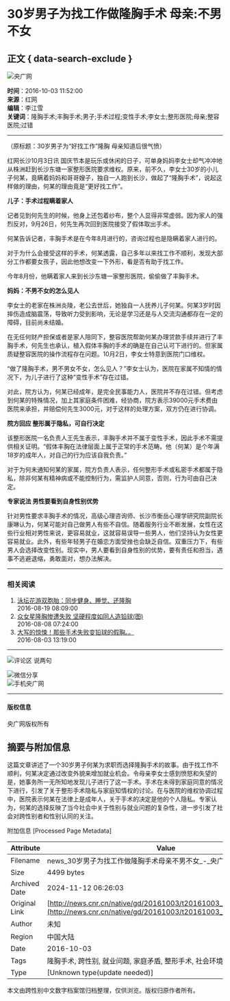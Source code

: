 # 30岁男子为找工作做隆胸手术 母亲:不男不女

## 正文 { data-search-exclude }


![央广网](http://www.cnr.cn/images2015/cnrlogo.jpg)

**时间**：2016-10-03 11:52:00  
**来源**：红网  
**编辑**：李江雪  
**关键词**：隆胸手术;丰胸手术;男子;手术过程;变性手术;李女士;整形医院;母亲;整容医院;过错  

---

（原标题：30岁男子为“好找工作”隆胸 母亲知道后很气愤）

红网长沙10月3日讯 国庆节本是玩乐或休闲的日子，可单身妈妈李女士却气冲冲地从株洲赶到长沙东塘一家整形医院要求维权。原来，前不久，李女士30岁的小儿子何某，竟瞒着妈妈和哥哥嫂子，独自一人跑到长沙，做起了“隆胸手术”，说起这样做的理由，何某的理由竟是“更好找工作”。

**儿子：手术过程瞒着家人**

记者见到何先生的时候，他身上还包着纱布，整个人显得非常虚弱。因为家人的强烈反对，9月26日，何先生再次回到医院接受了假体取出手术。

何某告诉记者，丰胸手术是在今年8月进行的，咨询过程也是隐瞒着家人进行的。

对于为什么会接受这样的手术，何某透露，自己多年以来找工作不顺利，发现大部分工作都要女孩子，因此他想改变一下外形，看是否有助于找工作。

今年8月份，他瞒着家人来到长沙东塘一家整形医院，偷偷做了丰胸手术。

**妈妈：不男不女的怎么见人**

李女士的老家在株洲炎陵，老公去世后，她独自一人抚养儿子何某。何某3岁时因摔伤造成脑震荡，导致听力受到影响，无论是学习还是与人交流沟通都存在一定的障碍，目前尚未结婚。

在无任何财产担保或者是家人陪同下，整容医院帮助何某办理贷款手续并进行了丰胸手术，何先生也承认，植入假体丰胸的手术的确是在自己认可下进行的。但家属质疑整容医院的操作流程存在问题。10月2日，李女士特意到医院门口维权。

“做了隆胸手术，男不男女不女，怎么见人？”李女士认为，医院在家属不知情的情况下，为儿子进行了这种“变性手术”存在过错。

对此，院方认为，何某已经成年，是完全民事能力人，医院并不存在过错。但考虑到何某的特殊情况，加上其家庭条件困难，经协商，院方表示39000元手术费由医院来承担，并赔偿何先生3000元，对于这样的处理方案，双方仍在进行协调。

**院方回应 整形属于隐私，可自行决定**

该整形医院一名负责人王先生表示，丰胸手术并不属于变性手术，因此手术不需提供相关证明。“假体丰胸在法律层面上属于正常的手术范畴。他（何某）是个年满18岁的成年人，对自己的行为应该自我负责。”

对于为何未通知何某的家属，院方负责人表示，任何整形手术或私密手术都属于隐私，除非何某有精神病或不能控制行为，需监护人同意，否则，行为可由自己决定。

**专家说法 男性要看到自身性别优势**

针对男性要求丰胸手术的情况，高级心理咨询师、长沙市衡岳心理学研究院副院长康琳认为，何某可能对自己做男人有些不自信。随着服务行业不断发展，女性在这些行业相对男性来说，更容易就业，这就容易误导一些男人，他们坚持认为女性更容易就业。此外，有些年轻男子在婚恋方面受挫也会缺乏自信。双重压力下，有些男人会选择改变性别。现实中，男人要看到自身性别的优势，要有责任和担当，遇事不逃避退缩，勇敢面对，想办法解决。

---

### 相关阅读

1. [泳坛花游双胞胎：同步健身、睡觉、还隆胸](http://www.cnr.cn/newscenter/tyxw/pictures/photos/20160819/t20160819_523029732.shtml)  
   2016-08-19 08:09:00
2. [众女星隆胸惨遭失败 坚硬程度如同人造铅球(图)](http://www.cnr.cn/ent/tg/20160808/t20160808_522909681.shtml)  
   2016-08-08 07:24:00
3. [大写的惊悚！那些手术失败变铅球的假胸。。](http://www.cnr.cn/ent/tg/20160803/t20160803_522872164.shtml)  
   2016-08-03 13:19:00

---

![评论区](http://www.cnr.cn/images2015/images/slj.gif) 说两句

![微信分享](http://www.cnr.cn/images2015/images/weixin.jpg)  
![手机央广网](http://www.cnr.cn/images2015/images/sjygw.jpg)

--- 

#### 版权信息

央广网版权所有

## 摘要与附加信息

<!-- tcd_abstract -->
这篇文章讲述了一个30岁男子何某为求职而选择隆胸手术的故事。由于找工作不顺利，何某决定通过改变外貌来增加就业机会。令母亲李女士感到愤怒和失望的是，她事务所一无所知地发现儿子进行了这一手术。手术在未得到家庭同意的情况下进行，引发了关于整形手术隐私与家庭知情权的讨论。在与医院的维权协调过程中，医院表示何某在法律上是成年人，关于手术的决定是他的个人隐私。专家认为，何某的选择反映了当今社会中关于性别与就业问题的复杂性，进一步引发了社会对跨性别者和性别认同的关注。
<!-- tcd_abstract_end -->

附加信息 [Processed Page Metadata]

| Attribute       | Value                                  |
|-----------------|----------------------------------------|
| Filename        | news_30岁男子为找工作做隆胸手术母亲不男不女_-_央广网.md                             |
| Size            | 4499 bytes                           |
| Archived Date   | 2024-11-12 06:26:03                             |
| Original Link   | [http://news.cnr.cn/native/gd/20161003/t20161003_523176123.shtml](http://news.cnr.cn/native/gd/20161003/t20161003_523176123.shtml)                       |
| Author          | 未知                               |
| Region          | 中国大陆                               |
| Date            | 2016-10-03                                 |
| Tags            | 隆胸手术, 跨性别, 就业问题, 家庭矛盾, 整形手术, 社会环境                                 |
| Type            | [Unknown type(update needed)]                                 |
<!-- tcd_table_end -->

本文由跨性别中文数字档案馆归档整理，仅供浏览。版权归原作者所有。
